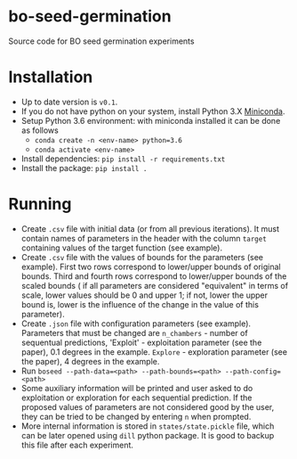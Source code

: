 # bo-seed-germination
Source code for BO seed germination experiments

# Installation

* Up to date version is `v0.1`.
* If you do not have python on your system, install Python 3.X [Miniconda](https://docs.conda.io/en/latest/miniconda.html#miniconda).
* Setup Python 3.6 environment: with miniconda installed it can be done as follows
    * `conda create -n <env-name> python=3.6`
    * `conda activate <env-name>`
* Install dependencies: `pip install -r requirements.txt`
* Install the package: `pip install .`

# Running

* Create `.csv` file with initial data (or from all previous iterations).
It must contain names of parameters in the header with the column `target`
containing values of the target function (see example).
* Create `.csv` file with the values of bounds for the parameters (see example).
First two rows correspond to lower/upper bounds of original bounds.
Third and fourth rows correspond to lower/upper bounds of the scaled bounds (
if all parameters are considered "equivalent" in terms of scale, lower values
should be 0 and upper 1; if not, lower the upper bound is, lower is the influence
of the change in the value of this parameter).
* Create `.json` file with configuration parameters (see example).
Parameters that must be changed are `n_chambers` - number of sequentual predictions,
'Exploit' - exploitation parameter (see the paper), 0.1 degrees in the example.
`Explore` - exploration parameter (see the paper), 4 degrees in the example.
* Run `boseed --path-data=<path> --path-bounds=<path> --path-config=<path>`
* Some auxiliary information will be printed and user asked to do exploitation
or exploration for each sequential prediction.
If the proposed values of parameters are not considered good by the user,
they can be tried to be changed by entering `n` when prompted.
* More internal information is stored in `states/state.pickle` file, which
can be later opened using `dill` python package.
It is good to backup this file after each experiment.

